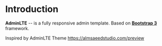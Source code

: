 Introduction
============

**AdminLTE** -- is a fully responsive admin template. Based on **[Bootstrap 3](https://github.com/twbs/bootstrap)** framework.

Inspired by AdminLTE Theme https://almsaeedstudio.com/preview
